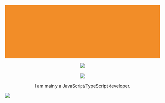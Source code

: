 <img src="./assets/NEW_BANNER.PNG" alt="banner">
<p align="center"><img src="https://skillicons.dev/icons?i=c,cpp,go,js,ts,html,css,sass,md&theme=light" /></p>
<p align="center"><img src="https://skillicons.dev/icons?i=nodejs,webpack,electron,express&theme=light" /></p>

<p align="center">I am mainly a JavaScript/TypeScript developer.</p>

[![](https://github-readme-stats.vercel.app/api/top-langs/?username=nxxh447&layout=compact&card_width=1001)](https://github.com/nxxh447/nxxh447)

